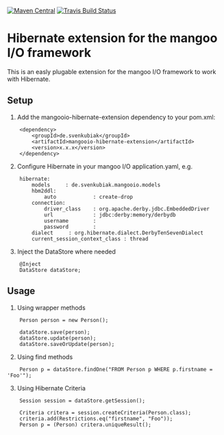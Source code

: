 [![Maven Central](https://img.shields.io/maven-central/v/de.svenkubiak/mangooio-hibernate-extension.svg)](http://search.maven.org/#search|ga|1|mangooio-hibernate-extension)
[![Travis Build Status](https://travis-ci.org/svenkubiak/mangooio-hibernate-extension.svg?branch=master)](http://travis-ci.org/svenkubiak/mangooio-hibernate-extension)



Hibernate extension for the mangoo I/O framework
=====================
This is an easly plugable extension for the mangoo I/O framework to work with Hibernate.

Setup
-----

1) Add the mangooio-hibernate-extension dependency to your pom.xml:
```
	<dependency>
 		<groupId>de.svenkubiak</groupId>
		<artifactId>mangooio-hibernate-extension</artifactId>	
		<version>x.x.x</version>	
	</dependency>
```
2) Configure Hibernate in your mangoo I/O application.yaml, e.g.
```	
    hibernate:
        models     : de.svenkubiak.mangooio.models
        hbm2ddl:
            auto            : create-drop
        connection:
            driver_class    : org.apache.derby.jdbc.EmbeddedDriver
            url             : jdbc:derby:memory/derbydb
            username        : 
            password        : 
        dialect     : org.hibernate.dialect.DerbyTenSevenDialect
        current_session_context_class : thread
```       
3) Inject the DataStore where needed
```
	@Inject
	DataStore dataStore;
```

Usage
-----
1) Using wrapper methods
```
    Person person = new Person();
    
	dataStore.save(person);
	dataStore.update(person);
	dataStore.saveOrUpdate(person);
```
2) Using find methods
```
    Person p = dataStore.findOne("FROM Person p WHERE p.firstname = 'Foo'");
```    
3) Using Hibernate Criteria
```
    Session session = dataStore.getSession();
    
	Criteria critera = session.createCriteria(Person.class);
	criteria.add(Restrictions.eq("firstname", "Foo"));
	Person p = (Person) critera.uniqueResult();
```

